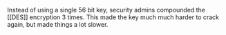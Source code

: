Instead of using a single 56 bit key, security admins compounded the [[DES]] encryption 3 times. This made the key much much harder to crack again, but made things a lot slower.